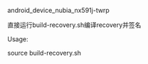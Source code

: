 android_device_nubia_nx591j-twrp

直接运行build-recovery.sh编译recovery并签名

Usage:

source build-recovery.sh
